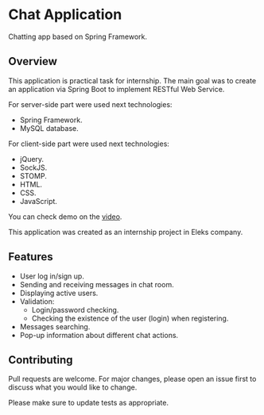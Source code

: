 # Chat Application

Chatting app based on Spring Framework.

## Overview

This application is practical task for internship. The main goal was to create an application via Spring Boot to implement RESTful Web Service.

For server-side part were used next technologies:

- Spring Framework.
- MySQL database.

For client-side part were used next technologies:

- jQuery.
- SockJS.
- STOMP.
- HTML.
- CSS.
- JavaScript.

You can check demo on the [video](https://github.com/AndrewMalitchuk/chat-application/blob/master/README/1.mp4).

This application was created as an internship project in Eleks company.

## Features

* User log in/sign up.
* Sending and receiving messages in chat room.
* Displaying active users.
* Validation:
  * Login/password checking.
  * Checking the existence of the user (login) when registering.
* Messages searching.
* Pop-up information about different chat actions.


## Contributing

Pull requests are welcome. For major changes, please open an issue first to discuss what you would like to change.

Please make sure to update tests as appropriate.
